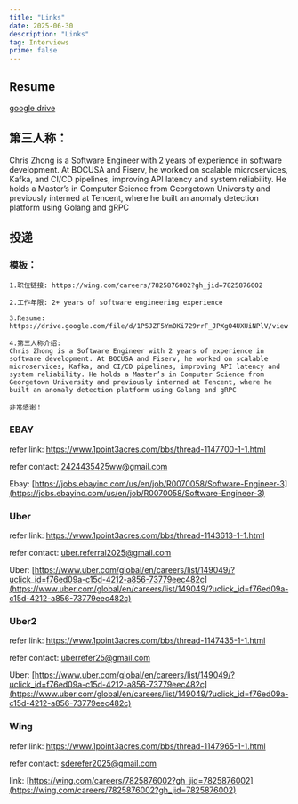 ```yaml
---
title: "Links"
date: 2025-06-30
description: "Links"
tag: Interviews
prime: false
---
```


## Resume

[google drive](https://drive.google.com/file/d/1P5JZF5YmOKi729rrF_JPXgO4UXUiNPlV/view?usp=sharing)

## 第三人称：

Chris Zhong is a Software Engineer with 2 years of experience in software development. At BOCUSA and Fiserv, he worked on scalable microservices, Kafka, and CI/CD pipelines, improving API latency and system reliability. He holds a Master’s in Computer Science from Georgetown University and previously interned at Tencent, where he built an anomaly detection platform using Golang and gRPC

## 投递

### 模板：

```gmail
1.职位链接: https://wing.com/careers/7825876002?gh_jid=7825876002

2.工作年限: 2+ years of software engineering experience  

3.Resume: https://drive.google.com/file/d/1P5JZF5YmOKi729rrF_JPXgO4UXUiNPlV/view

4.第三人称介绍:  
Chris Zhong is a Software Engineer with 2 years of experience in software development. At BOCUSA and Fiserv, he worked on scalable microservices, Kafka, and CI/CD pipelines, improving API latency and system reliability. He holds a Master’s in Computer Science from Georgetown University and previously interned at Tencent, where he built an anomaly detection platform using Golang and gRPC

非常感谢！
```

### EBAY

refer link: https://www.1point3acres.com/bbs/thread-1147700-1-1.html

refer contact: 2424435425ww@gmail.com

Ebay: [https://jobs.ebayinc.com/us/en/job/R0070058/Software-Engineer-3](https://jobs.ebayinc.com/us/en/job/R0070058/Software-Engineer-3)

### Uber

refer link: https://www.1point3acres.com/bbs/thread-1143613-1-1.html

refer contact: uber.referral2025@gmail.com

Uber: [https://www.uber.com/global/en/careers/list/149049/?uclick_id=f76ed09a-c15d-4212-a856-73779eec482c](https://www.uber.com/global/en/careers/list/149049/?uclick_id=f76ed09a-c15d-4212-a856-73779eec482c)

### Uber2

refer link: https://www.1point3acres.com/bbs/thread-1147435-1-1.html

refer contact: uberrefer25@gmail.com

Uber: [https://www.uber.com/global/en/careers/list/149049/?uclick_id=f76ed09a-c15d-4212-a856-73779eec482c](https://www.uber.com/global/en/careers/list/149049/?uclick_id=f76ed09a-c15d-4212-a856-73779eec482c)

### Wing

refer link: https://www.1point3acres.com/bbs/thread-1147965-1-1.html

refer contact: sderefer2025@gmail.com

link: [https://wing.com/careers/7825876002?gh_jid=7825876002](https://wing.com/careers/7825876002?gh_jid=7825876002)





